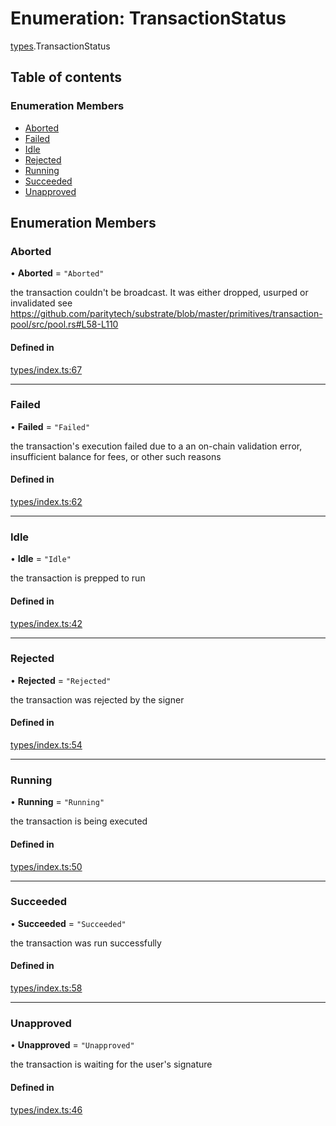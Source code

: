 # Enumeration: TransactionStatus

[types](../wiki/types).TransactionStatus

## Table of contents

### Enumeration Members

- [Aborted](../wiki/types.TransactionStatus#aborted)
- [Failed](../wiki/types.TransactionStatus#failed)
- [Idle](../wiki/types.TransactionStatus#idle)
- [Rejected](../wiki/types.TransactionStatus#rejected)
- [Running](../wiki/types.TransactionStatus#running)
- [Succeeded](../wiki/types.TransactionStatus#succeeded)
- [Unapproved](../wiki/types.TransactionStatus#unapproved)

## Enumeration Members

### Aborted

• **Aborted** = ``"Aborted"``

the transaction couldn't be broadcast. It was either dropped, usurped or invalidated
see https://github.com/paritytech/substrate/blob/master/primitives/transaction-pool/src/pool.rs#L58-L110

#### Defined in

[types/index.ts:67](https://github.com/PolymeshAssociation/polymesh-sdk/blob/339b7503/src/types/index.ts#L67)

___

### Failed

• **Failed** = ``"Failed"``

the transaction's execution failed due to a an on-chain validation error, insufficient balance for fees, or other such reasons

#### Defined in

[types/index.ts:62](https://github.com/PolymeshAssociation/polymesh-sdk/blob/339b7503/src/types/index.ts#L62)

___

### Idle

• **Idle** = ``"Idle"``

the transaction is prepped to run

#### Defined in

[types/index.ts:42](https://github.com/PolymeshAssociation/polymesh-sdk/blob/339b7503/src/types/index.ts#L42)

___

### Rejected

• **Rejected** = ``"Rejected"``

the transaction was rejected by the signer

#### Defined in

[types/index.ts:54](https://github.com/PolymeshAssociation/polymesh-sdk/blob/339b7503/src/types/index.ts#L54)

___

### Running

• **Running** = ``"Running"``

the transaction is being executed

#### Defined in

[types/index.ts:50](https://github.com/PolymeshAssociation/polymesh-sdk/blob/339b7503/src/types/index.ts#L50)

___

### Succeeded

• **Succeeded** = ``"Succeeded"``

the transaction was run successfully

#### Defined in

[types/index.ts:58](https://github.com/PolymeshAssociation/polymesh-sdk/blob/339b7503/src/types/index.ts#L58)

___

### Unapproved

• **Unapproved** = ``"Unapproved"``

the transaction is waiting for the user's signature

#### Defined in

[types/index.ts:46](https://github.com/PolymeshAssociation/polymesh-sdk/blob/339b7503/src/types/index.ts#L46)
